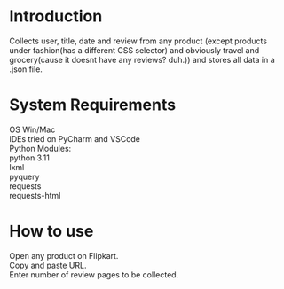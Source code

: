 # Introduction
Collects user, title, date and review from any product (except products under fashion(has a different CSS selector) and obviously travel and grocery(cause it doesnt have any reviews? duh.)) and stores all data in a .json file.
# System Requirements
OS Win/Mac<br />
IDEs tried on PyCharm and VSCode<br />
Python Modules:<br />
python 3.11<br />
lxml<br />
pyquery<br />
requests<br />
requests-html<br />

# How to use
Open any product on Flipkart.<br />
Copy and paste URL.<br />
Enter number of review pages to be collected.<br />


